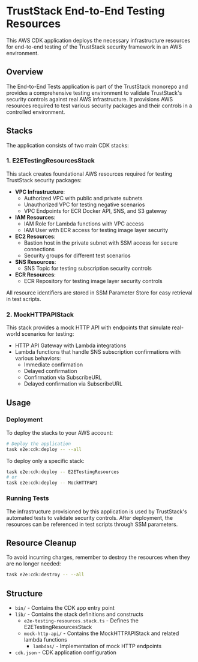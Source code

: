 # TrustStack End-to-End Testing Resources

This AWS CDK application deploys the necessary infrastructure resources for end-to-end testing of the TrustStack security framework in an AWS environment.

## Overview

The End-to-End Tests application is part of the TrustStack monorepo and provides a comprehensive testing environment to validate TrustStack's security controls against real AWS infrastructure. It provisions AWS resources required to test various security packages and their controls in a controlled environment.

## Stacks

The application consists of two main CDK stacks:

### 1. E2ETestingResourcesStack

This stack creates foundational AWS resources required for testing TrustStack security packages:

- **VPC Infrastructure**:
  - Authorized VPC with public and private subnets
  - Unauthorized VPC for testing negative scenarios
  - VPC Endpoints for ECR Docker API, SNS, and S3 gateway
- **IAM Resources**:
  - IAM Role for Lambda functions with VPC access
  - IAM User with ECR access for testing image layer security
- **EC2 Resources**:
  - Bastion host in the private subnet with SSM access for secure connections
  - Security groups for different test scenarios
- **SNS Resources**:
  - SNS Topic for testing subscription security controls
- **ECR Resources**:
  - ECR Repository for testing image layer security controls

All resource identifiers are stored in SSM Parameter Store for easy retrieval in test scripts.

### 2. MockHTTPAPIStack

This stack provides a mock HTTP API with endpoints that simulate real-world scenarios for testing:

- HTTP API Gateway with Lambda integrations
- Lambda functions that handle SNS subscription confirmations with various behaviors:
  - Immediate confirmation
  - Delayed confirmation
  - Confirmation via SubscribeURL
  - Delayed confirmation via SubscribeURL

## Usage

### Deployment

To deploy the stacks to your AWS account:

```bash
# Deploy the application
task e2e:cdk:deploy -- --all
```

To deploy only a specific stack:

```bash
task e2e:cdk:deploy -- E2ETestingResources
# or
task e2e:cdk:deploy -- MockHTTPAPI
```

### Running Tests

The infrastructure provisioned by this application is used by TrustStack's automated tests to validate security controls. After deployment, the resources can be referenced in test scripts through SSM parameters.

## Resource Cleanup

To avoid incurring charges, remember to destroy the resources when they are no longer needed:

```bash
task e2e:cdk:destroy -- --all
```

## Structure

- `bin/` - Contains the CDK app entry point
- `lib/` - Contains the stack definitions and constructs
  - `e2e-testing-resources.stack.ts` - Defines the E2ETestingResourcesStack
  - `mock-http-api/` - Contains the MockHTTPAPIStack and related lambda functions
    - `lambdas/` - Implementation of mock HTTP endpoints
- `cdk.json` - CDK application configuration
